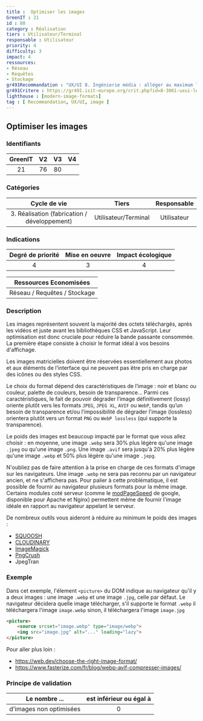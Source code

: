 ```yaml
---
title :  Optimiser les images
GreenIT : 21
id : 80
category : Réalisation
tiers : Utilisateur/Terminal
responsable : Utilisateur
priority: 4
difficulty: 3
impact: 4
ressources:
- Réseau
- Requêtes
- Stockage
gr491Recommandation : "UX/UI 8. Ingénierie média : alléger au maximum les médias du service numérique ( images, animations, contenu ... )"
gr491Critere : https://gr491.isit-europe.org/crit.php?id=8-3061-uxui-le-volume-de-donnees-echangees-pour-la
lighthouse : [modern-image-formats]
tag : [ Recommandation, UX/UI, image ]
---
```


## Optimiser les images

### Identifiants
| GreenIT |  V2  |  V3  |  V4  |
|:-------:|:----:|:----:|:----:|
|  21     | 76   |  80  |      |

### Catégories

| Cycle de vie |  Tiers  |  Responsable  |
|:---------:|:----:|:----:|
| 3. Réalisation (fabrication / développement) | Utilisateur/Terminal | Utilisateur |

### Indications

| Degré de priorité |      Mise en oeuvre       |  Impact écologique    |
|:-------------------:|:-------------------------:|:---------------------:|
| 4 | 3 | 4 |

|Ressources Economisées                                      |
|:----------------------------------------------------------:|
| Réseau / Requêtes /  Stockage |

### Description
Les images représentent souvent la majorité des octets téléchargés, après les vidéos et juste avant les bibliothèques CSS et JavaScript.
Leur optimisation est donc cruciale pour réduire la bande passante consommée. La première étape consiste à choisir le format idéal
à vos besoins d'affichage. 

Les images matricielles doivent être réservées essentiellement aux photos et aux éléments de l’interface qui ne peuvent 
pas être pris en charge par des icônes ou des styles CSS.

Le choix du format dépend des caractéristiques de l’image : noir et blanc ou couleur, palette de couleurs, 
besoin de transparence… Parmi ces caractéristiques, le fait de pouvoir dégrader l’image définitivement (lossy) oriente 
plutôt vers les formats `JPEG`, `JPEG XL`, `AVIF` ou `WebP`, tandis qu’un besoin de transparence et/ou l’impossibilité de dégrader 
l’image (lossless) orientera plutôt vers un format `PNG` ou `WebP lossless` (qui supporte la transparence).

Le poids des images est beaucoup impacté par le format que vous allez choisir : en moyenne, une image `.webp` sera 30% plus légère
qu'une image `.jpeg` ou qu'une image `.png`. Une image `.avif` sera jusqu'à 20% plus légère qu'une image `.webp` et 50% plus légère 
qu'une image `.jepg`.

N'oubliez pas de faire attention à la prise en charge de ces formats d'image sur les navigateurs. Une image `.webp`
ne sera pas reconnu par un navigateur ancien, et ne s'affichera pas. Pour palier à cette problématique, il est possible de 
fournir au navigateur plusieurs formats pour la même image. 
Certains modules coté serveur (comme le [modPageSpeed](https://www.modpagespeed.com/) de google, disponible pour Apache et Nginx) 
permettent même de fournir l'image idéale en rapport au navigateur appelant le serveur.

De nombreux outils vous aideront à réduire au minimum le poids des images :
 - [SQUOOSH](https://squoosh.app)
 - [CLOUDINARY](https://webspeedtest.cloudinary.com/)
 - [ImageMagick](https://imagemagick.org/)
 - [PngCrush](https://pmt.sourceforge.io/pngcrush/)
 - JpegTran 

### Exemple
Dans cet exemple, l'élement `<picture>` du DOM indique au navigateur qu'il y a deux images : une image `.webp` et une image
`.jpg`, celle par défaut. Le navigateur décidera quelle image télécharger, s'il supporte le format `.webp` il téléchargera l'image 
`image.webp` sinon, il téléchargera l'image `image.jpg`

```html
<picture>
    <source srcset="image.webp" type="image/webp">
    <img src="image.jpg" alt="..." loading="lazy">
</picture>
```

Pour aller plus loin :
 - https://web.dev/choose-the-right-image-format/
 - https://www.fasterize.com/fr/blog/webp-avif-compresser-images/

### Principe de validation

| Le nombre ...     | est inférieur ou égal à   |  
|-------------------|:-------------------------:|
| d'images non optimisées  | 0  |
